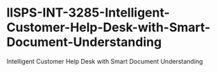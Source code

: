 # llSPS-INT-3285-Intelligent-Customer-Help-Desk-with-Smart-Document-Understanding
Intelligent Customer Help Desk with Smart Document Understanding
